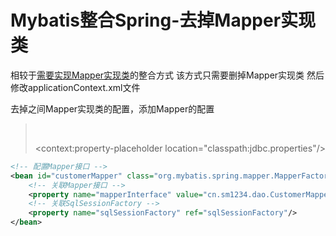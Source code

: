 Mybatis整合Spring-去掉Mapper实现类
===

相较于[需要实现Mapper实现类](../Mybatis整合Spring-需要Mapper实现类)的整合方式
该方式只需要删掉Mapper实现类
然后修改applicationContext.xml文件

去掉之间Mapper实现类的配置，添加Mapper的配置

> <?xml version="1.0" encoding="UTF-8"?>
> <beans xmlns="http://www.springframework.org/schema/beans"
> 	xmlns:xsi="http://www.w3.org/2001/XMLSchema-instance" 
> 	xmlns:context="http://www.springframework.org/schema/context"
> 	xmlns:aop="http://www.springframework.org/schema/aop" 
> 	xmlns:tx="http://www.springframework.org/schema/tx"
> 	xsi:schemaLocation="http://www.springframework.org/schema/beans 
> 	http://www.springframework.org/schema/beans/spring-beans.xsd
> 	http://www.springframework.org/schema/context
> 	http://www.springframework.org/schema/context/spring-context.xsd
> 	http://www.springframework.org/schema/aop
> 	http://www.springframework.org/schema/aop/spring-aop.xsd
> 	http://www.springframework.org/schema/tx 
> 	http://www.springframework.org/schema/tx/spring-tx.xsd">
> 	
>
> <!-- 这是Spring的核心配置  -->
>
>
> ​	
>
> <!-- 读取jdbc.properties -->
> <context:property-placeholder location="classpath:jdbc.properties"/>
>
> <!-- 创建DataSource(连接池对象) -->
> <bean id="dataSource" class="org.apache.commons.dbcp.BasicDataSource">
> 	<property name="url" value="${jdbc.url}"/>
> 	<property name="driverClassName" value="${jdbc.driverClass}"/>
> 	<property name="username" value="${jdbc.user}"/>
> 	<property name="password" value="${jdbc.password}"/>
>
> </bean>
>
> <!-- spring和mybaits整合之后的配置文件,一般以这种方式实现 SqlSessionFactory的创建:-->
> <!-- SqlSessionFactory是创建SqlSession的工厂 -->
> <!-- SqlSession实例用来直接执行被映射的SQL语句 -->
>
> <bean id="sqlSessionFactory" class="org.mybatis.spring.SqlSessionFactoryBean">
> 	<!-- 关联连接池 -->
> 	<property name="dataSource" ref="dataSource"></property>
> 	<!-- 加载sql映射文件 -->
> 	<property name="mapperLocations" value="classpath:mapper/*.xml"/>
> </bean>

```xml
<!-- 配置Mapper接口 -->
<bean id="customerMapper" class="org.mybatis.spring.mapper.MapperFactoryBean">
	<!-- 关联Mapper接口 -->
	<property name="mapperInterface" value="cn.sm1234.dao.CustomerMapper"/>
	<!-- 关联SqlSessionFactory -->
	<property name="sqlSessionFactory" ref="sqlSessionFactory"/>
</bean>
```

> </beans>